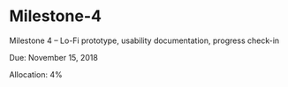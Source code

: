 # Milestone-4

Milestone 4 – Lo-Fi prototype, usability documentation, progress check-in 

Due: November 15, 2018 

Allocation: 4% 
